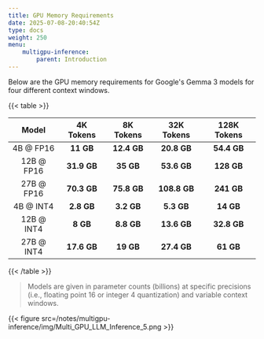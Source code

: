 ```yaml
---
title: GPU Memory Requirements
date: 2025-07-08-20:40:54Z
type: docs 
weight: 250
menu: 
    multigpu-inference:
        parent: Introduction
---
```


Below are the GPU memory requirements for Google's Gemma 3 models for four different context windows. 

{{< table >}}

| __Model__ | __4K Tokens__ | __8K Tokens__ | __32K Tokens__ | __128K Tokens__ |
| :-: | :-: | :-: | :-: | :-: |
| 4B @ FP16 | __11 GB__ | __12.4 GB__ | __20.8 GB__ | __54.4 GB__ |
| 12B @ FP16 | __31.9 GB__ | __35 GB__ | __53.6 GB__ | __128 GB__ |
| 27B @ FP16 | __70.3 GB__ | __75.8 GB__ | __108.8 GB__ | __241 GB__ |
| 4B @ INT4 | __2.8 GB__ | __3.2 GB__ | __5.3 GB__ | __14 GB__ |
| 12B @ INT4 | __8 GB__ | __8.8 GB__ | __13.6 GB__ | __32.8 GB__ |
| 27B @ INT4 | __17.6 GB__ | __19 GB__ | __27.4 GB__ | __61 GB__ |
{{< /table >}}

>Models are given in parameter counts (billions) at specific precisions (i.e., floating point 16 or integer 4 quantization) and variable context windows.

{{< figure src=/notes/multigpu-inference/img/Multi_GPU_LLM_Inference_5.png >}}

